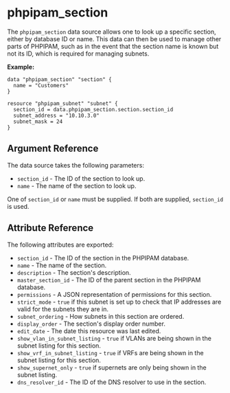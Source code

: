 # phpipam_section

The `phpipam_section` data source allows one to look up a specific section,
either by database ID or name. This data can then be used to manage other parts
of PHPIPAM, such as in the event that the section name is known but not its ID,
which is required for managing subnets.

**Example:**

```hcl
data "phpipam_section" "section" {
  name = "Customers"
}

resource "phpipam_subnet" "subnet" {
  section_id = data.phpipam_section.section.section_id
  subnet_address = "10.10.3.0"
  subnet_mask = 24
}
```

## Argument Reference

The data source takes the following parameters:

- `section_id` - The ID of the section to look up.
- `name` - The name of the section to look up.

One of `section_id` or `name` must be supplied. If both are supplied,
`section_id` is used.

## Attribute Reference

The following attributes are exported:

- `section_id` - The ID of the section in the PHPIPAM database.
- `name` - The name of the section.
- `description` - The section's description.
- `master_section_id` - The ID of the parent section in the PHPIPAM database.
- `permissions` - A JSON representation of permissions for this section.
- `strict_mode` - `true` if this subnet is set up to check that IP addresses
   are valid for the subnets they are in.
- `subnet_ordering` - How subnets in this section are ordered.
- `display_order` - The section's display order number.
- `edit_date` - The date this resource was last edited.
- `show_vlan_in_subnet_listing` - `true` if VLANs are being shown in the subnet
   listing for this section.
- `show_vrf_in_subnet_listing` - `true` if VRFs are being shown in the subnet
   listing for this section.
- `show_supernet_only` - `true` if supernets are only being shown in the subnet
   listing.
- `dns_resolver_id` - The ID of the DNS resolver to use in the section.
